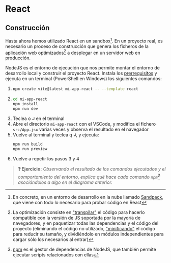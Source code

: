 # React
## Construcción

Hasta ahora hemos utilizado React en un sandbox[^1]. En un proyecto real, es necesario un proceso de construcción que genera los ficheros de la aplicación web optimizados[^2] a desplegar en un servidor web en producción.

<object type="image/svg+xml" data="./img/construccion.svg" width="100%"></object>

NodeJS es el entorno de ejecución que nos permite montar el entorno de desarrollo local y construir el proyecto React. Instala los [prerrequisitos](./prerrequisitos.md) y ejecuta en un terminal (PowerShell en Windows) los siguientes comandos:

1. ```bash
   npm create vite@latest mi-app-react -- --template react
   ```
1. ```bash
   cd mi-app-react
   npm install
   npm run dev
   ```
1. Teclea <kbd>o</kbd> <kbd>↲</kbd> en el terminal
1. Abre el directorio `mi-app-react` con el VSCode, y modifica el fichero `src/App.jsx` varias veces y observa el resultado en el navegador
1. Vuelve al terminal y teclea <kbd>q</kbd> <kbd>↲</kbd>, y ejecuta:
   ```bash
   npm run build
   npm run preview
   ```
1. Vuelve a repetir los pasos 3 y 4

> **❓ Ejercicio:** _Observando el resultado de los comandos ejecutados y el comportamiento del entorno, explica qué hace cada comando `npm`[^3] asociándolos a algo en el diagrama anterior._

[^1]: En concreto, en un entorno de desarrollo en la nube llamado [Sandpack](https://sandpack.codesandbox.io/), que viene con todo lo necesario para probar código en React

[^2]: La optimización consiste en ["transpilar"](https://es.wikipedia.org/wiki/Transpilador) el código para hacerlo compatible con la versión de JS soportada por la mayoría de navegadores, y en paquetizar todas las dependencias y el código del proyecto (eliminando el código no utilizado, ["minificando"](https://en.wikipedia.org/wiki/Minification_(programming)) el código para reducir su tamaño, y dividiéndolo en módulos independientes para cargar sólo los necesarios al entrar)

[^3]: [npm](https://en.wikipedia.org/wiki/Npm) es el gestor de dependencias de NodeJS, que también permite ejecutar scripts relacionados con ellas